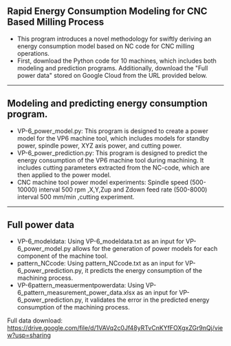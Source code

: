 ## Rapid Energy Consumption Modeling for CNC Based Milling Process
+ This program introduces a novel methodology for swiftly deriving an energy consumption model based on NC code for CNC milling operations. 
+ First, download the Python code for 10 machines, which includes both modeling and prediction programs. Additionally, download the "Full power data" stored on Google Cloud from the URL provided below.
---
## Modeling and predicting energy consumption program.
+ VP-6_power_model.py: This program is designed to create a power model for the VP6 machine tool, which includes models for standby power, spindle power, XYZ axis power, and cutting power.
+ VP-6_power_prediction.py: This program is designed to predict the energy consumption of the VP6 machine tool during machining. It includes cutting parameters extracted from the NC-code, which are then applied to the power model.
+ CNC machine tool power model experiments: Spindle speed (500-10000) interval 500 rpm ,X,Y,Zup and Zdown feed rate (500-8000) interval 500 mm/min ,cutting experiment.


---
## Full power data
+ VP-6_modeldata: Using VP-6_modeldata.txt as an input for VP-6_power_model.py allows for the generation of power models for each component of the machine tool.
+ pattern_NCcode: Using pattern_NCcode.txt as an input for VP-6_power_prediction.py, it predicts the energy consumption of the machining process.
+ VP-6pattern_measuermentpowerdata: Using VP-6_pattern_measurement_power_data.xlsx as an input for VP-6_power_prediction.py, it validates the error in the predicted energy consumption of the machining process.

Full data download: <https://drive.google.com/file/d/1VAVq2c0Jf48yRTvCnKYfFOXgxZGr9nQj/view?usp=sharing>

